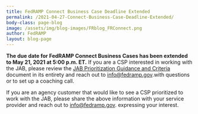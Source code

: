 ```yaml
---
title: FedRAMP Connect Business Case Deadline Extended
permalink: /2021-04-27-Connect-Business-Case-Deadline-Extended/
body-class: page-blog
image: /assets/img/blog-images/FRblog_FRConnect.png
author: FedRAMP
layout: blog-page
---
```

**The due date for FedRAMP Connect Business Cases has been extended to May 21, 2021 at 5:00 p.m. ET.** If you are a CSP interested in working with the JAB, please review the <a href="https://www.fedramp.gov/assets/resources/documents/CSP_JAB_P-ATO_Prioritization_Criteria_and_Guidance.pdf">JAB Prioritization Guidance and Criteria</a> document in its entirety and reach out to <a href="mailto:info@fedramp.gov">info@fedramp.gov</a>.with questions or to set up a coaching call.


If you are an agency customer that would like to see a CSP prioritized to work with the JAB, please share the above information with your service provider and reach out to <a href="mailto:info@fedramp.gov">info@fedramp.gov</a>. expressing your interest.
